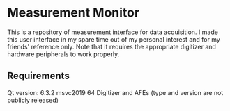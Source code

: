 # Measurement Monitor
This is a repository of measurement interface for data acquisition. I made this user interface in my spare time out of my personal interest and for my friends' reference only. Note that it requires the appropriate digitizer and hardware peripherals to work properly.

## Requirements
Qt version: 6.3.2
msvc2019 64
Digitizer and AFEs (type and version are not publicly released)
